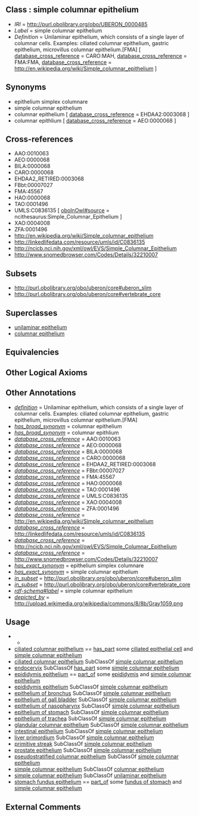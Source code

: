 
## Class : simple columnar epithelium

 * *IRI* = http://purl.obolibrary.org/obo/UBERON_0000485
 * *Label* = simple columnar epithelium
 * *Definition* = Unilaminar epithelium, which consists of a single layer of columnar cells. Examples: ciliated columnar epithelium, gastric epithelium, microvillus columnar epithelium.[FMA] [ [database_cross_reference](../../ef/oboInOwl#hasDbXref.md) = CARO:MAH, [database_cross_reference](../../ef/oboInOwl#hasDbXref.md) = FMA:FMA, [database_cross_reference](../../ef/oboInOwl#hasDbXref.md) = http://en.wikipedia.org/wiki/Simple_columnar_epithelium ]

## Synonyms

 * epithelium simplex columnare
 * simple columnar epithelium
 * columnar epithelium [ [database_cross_reference](../../ef/oboInOwl#hasDbXref.md) = EHDAA2:0003068 ]
 * columnar epithlium [ [database_cross_reference](../../ef/oboInOwl#hasDbXref.md) = AEO:0000068 ]

## Cross-references

 * AAO:0010063
 * AEO:0000068
 * BILA:0000068
 * CARO:0000068
 * EHDAA2_RETIRED:0003068
 * FBbt:00007027
 * FMA:45567
 * HAO:0000068
 * TAO:0001496
 * UMLS:C0836135 [ [oboInOwl#source](../../ce/oboInOwl#source.md) = ncithesaurus:Simple_Columnar_Epithelium ]
 * XAO:0004008
 * ZFA:0001496
 * http://en.wikipedia.org/wiki/Simple_columnar_epithelium
 * http://linkedlifedata.com/resource/umls/id/C0836135
 * http://ncicb.nci.nih.gov/xml/owl/EVS/Simple_Columnar_Epithelium
 * http://www.snomedbrowser.com/Codes/Details/32210007

## Subsets

 * http://purl.obolibrary.org/obo/uberon/core#uberon_slim
 * http://purl.obolibrary.org/obo/uberon/core#vertebrate_core

## Superclasses

 * [unilaminar epithelium](../../UBERON/90/UBERON_0000490.md)
 * [columnar epithelium](../../UBERON/74/UBERON_0012274.md)

## Equivalencies


## Other Logical Axioms


## Other Annotations

 * *[definition](../../IAO/15/IAO_0000115.md)* = Unilaminar epithelium, which consists of a single layer of columnar cells. Examples: ciliated columnar epithelium, gastric epithelium, microvillus columnar epithelium.[FMA]
 * *[has_broad_synonym](../../ym/oboInOwl#hasBroadSynonym.md)* = columnar epithelium
 * *[has_broad_synonym](../../ym/oboInOwl#hasBroadSynonym.md)* = columnar epithlium
 * *[database_cross_reference](../../ef/oboInOwl#hasDbXref.md)* = AAO:0010063
 * *[database_cross_reference](../../ef/oboInOwl#hasDbXref.md)* = AEO:0000068
 * *[database_cross_reference](../../ef/oboInOwl#hasDbXref.md)* = BILA:0000068
 * *[database_cross_reference](../../ef/oboInOwl#hasDbXref.md)* = CARO:0000068
 * *[database_cross_reference](../../ef/oboInOwl#hasDbXref.md)* = EHDAA2_RETIRED:0003068
 * *[database_cross_reference](../../ef/oboInOwl#hasDbXref.md)* = FBbt:00007027
 * *[database_cross_reference](../../ef/oboInOwl#hasDbXref.md)* = FMA:45567
 * *[database_cross_reference](../../ef/oboInOwl#hasDbXref.md)* = HAO:0000068
 * *[database_cross_reference](../../ef/oboInOwl#hasDbXref.md)* = TAO:0001496
 * *[database_cross_reference](../../ef/oboInOwl#hasDbXref.md)* = UMLS:C0836135
 * *[database_cross_reference](../../ef/oboInOwl#hasDbXref.md)* = XAO:0004008
 * *[database_cross_reference](../../ef/oboInOwl#hasDbXref.md)* = ZFA:0001496
 * *[database_cross_reference](../../ef/oboInOwl#hasDbXref.md)* = http://en.wikipedia.org/wiki/Simple_columnar_epithelium
 * *[database_cross_reference](../../ef/oboInOwl#hasDbXref.md)* = http://linkedlifedata.com/resource/umls/id/C0836135
 * *[database_cross_reference](../../ef/oboInOwl#hasDbXref.md)* = http://ncicb.nci.nih.gov/xml/owl/EVS/Simple_Columnar_Epithelium
 * *[database_cross_reference](../../ef/oboInOwl#hasDbXref.md)* = http://www.snomedbrowser.com/Codes/Details/32210007
 * *[has_exact_synonym](../../ym/oboInOwl#hasExactSynonym.md)* = epithelium simplex columnare
 * *[has_exact_synonym](../../ym/oboInOwl#hasExactSynonym.md)* = simple columnar epithelium
 * *[in_subset](../../et/oboInOwl#inSubset.md)* = http://purl.obolibrary.org/obo/uberon/core#uberon_slim
 * *[in_subset](../../et/oboInOwl#inSubset.md)* = http://purl.obolibrary.org/obo/uberon/core#vertebrate_core
 * *[rdf-schema#label](../../el/rdf-schema#label.md)* = simple columnar epithelium
 * *[depicted_by](../../depicted/by/depicted_by.md)* = http://upload.wikimedia.org/wikipedia/commons/8/8b/Gray1059.png

## Usage

 * -
 * [ciliated columnar epithelium](../../UBERON/92/UBERON_0007592.md) == [has_part](../../BFO/51/BFO_0000051.md) some [ciliated epithelial cell](../../CL/67/CL_0000067.md) and [simple columnar epithelium](../../UBERON/85/UBERON_0000485.md)
 * [ciliated columnar epithelium](../../UBERON/92/UBERON_0007592.md) SubClassOf [simple columnar epithelium](../../UBERON/85/UBERON_0000485.md)
 * [endocervix](../../UBERON/58/UBERON_0000458.md) SubClassOf [has_part](../../BFO/51/BFO_0000051.md) some [simple columnar epithelium](../../UBERON/85/UBERON_0000485.md)
 * [epididymis epithelium](../../UBERON/44/UBERON_0004544.md) == [part_of](../../BFO/50/BFO_0000050.md) some [epididymis](../../UBERON/01/UBERON_0001301.md) and [simple columnar epithelium](../../UBERON/85/UBERON_0000485.md)
 * [epididymis epithelium](../../UBERON/44/UBERON_0004544.md) SubClassOf [simple columnar epithelium](../../UBERON/85/UBERON_0000485.md)
 * [epithelium of bronchus](../../UBERON/31/UBERON_0002031.md) SubClassOf [simple columnar epithelium](../../UBERON/85/UBERON_0000485.md)
 * [epithelium of gall bladder](../../UBERON/29/UBERON_0002029.md) SubClassOf [simple columnar epithelium](../../UBERON/85/UBERON_0000485.md)
 * [epithelium of nasopharynx](../../UBERON/51/UBERON_0001951.md) SubClassOf [simple columnar epithelium](../../UBERON/85/UBERON_0000485.md)
 * [epithelium of stomach](../../UBERON/76/UBERON_0001276.md) SubClassOf [simple columnar epithelium](../../UBERON/85/UBERON_0000485.md)
 * [epithelium of trachea](../../UBERON/01/UBERON_0001901.md) SubClassOf [simple columnar epithelium](../../UBERON/85/UBERON_0000485.md)
 * [glandular columnar epithelium](../../UBERON/29/UBERON_0006929.md) SubClassOf [simple columnar epithelium](../../UBERON/85/UBERON_0000485.md)
 * [intestinal epithelium](../../UBERON/77/UBERON_0001277.md) SubClassOf [simple columnar epithelium](../../UBERON/85/UBERON_0000485.md)
 * [liver primordium](../../UBERON/94/UBERON_0003894.md) SubClassOf [simple columnar epithelium](../../UBERON/85/UBERON_0000485.md)
 * [primitive streak](../../UBERON/41/UBERON_0004341.md) SubClassOf [simple columnar epithelium](../../UBERON/85/UBERON_0000485.md)
 * [prostate epithelium](../../UBERON/28/UBERON_0000428.md) SubClassOf [simple columnar epithelium](../../UBERON/85/UBERON_0000485.md)
 * [pseudostratified columnar epithelium](../../UBERON/98/UBERON_0010498.md) SubClassOf [simple columnar epithelium](../../UBERON/85/UBERON_0000485.md)
 * [simple columnar epithelium](../../UBERON/85/UBERON_0000485.md) SubClassOf [columnar epithelium](../../UBERON/74/UBERON_0012274.md)
 * [simple columnar epithelium](../../UBERON/85/UBERON_0000485.md) SubClassOf [unilaminar epithelium](../../UBERON/90/UBERON_0000490.md)
 * [stomach fundus epithelium](../../UBERON/77/UBERON_0005477.md) == [part_of](../../BFO/50/BFO_0000050.md) some [fundus of stomach](../../UBERON/60/UBERON_0001160.md) and [simple columnar epithelium](../../UBERON/85/UBERON_0000485.md)

## External Comments

